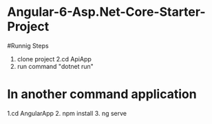 # Angular-6-Asp.Net-Core-Starter-Project

#Runnig Steps

  1. clone project
  2.cd ApiApp
  3. run command "dotnet run"
  # In another command application 
  1.cd AngularApp
  2. npm install
  3. ng serve
